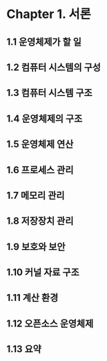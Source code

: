 # Chapter 1. 서론

## 1.1 운영체제가 할 일

## 1.2 컴퓨터 시스템의 구성

## 1.3 컴퓨터 시스템 구조

## 1.4 운영체제의 구조

## 1.5 운영체제 연산

## 1.6 프로세스 관리

## 1.7 메모리 관리

## 1.8 저장장치 관리

## 1.9 보호와 보안

## 1.10 커널 자료 구조

## 1.11 계산 환경

## 1.12 오픈소스 운영체제

## 1.13 요약
